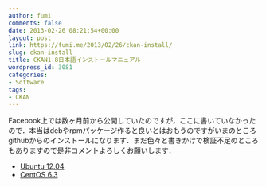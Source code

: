 ```yaml
---
author: fumi
comments: false
date: 2013-02-26 08:21:54+00:00
layout: post
link: https://fumi.me/2013/02/26/ckan-install/
slug: ckan-install
title: CKAN1.8日本語インストールマニュアル
wordpress_id: 3081
categories:
- Software
tags:
- CKAN
---
```


Facebook上では数ヶ月前から公開していたのですが，ここに書いていなかったので．本当はdebやrpmパッケージ作ると良いとはおもうのですがいまのところgithubからのインストールになります．まだ色々と書きかけで検証不足のところもありますので是非コメントよろしくお願いします．

* [Ubuntu 12.04](https://docs.google.com/document/d/1il3Pdrs3sjDY5d2ZSn_7Pufld8BRpqNPe93I6WV9yNU/edit?usp=sharing)
* [CentOS 6.3](https://docs.google.com/document/d/115DmLlO6MzBrn6_wqVXta-962jwxZOS1rQanmfrYK6s/edit?usp=sharing)
